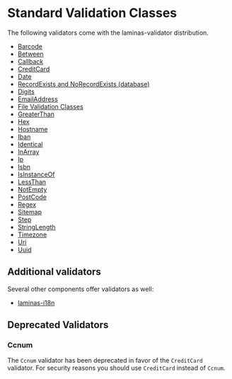 # Standard Validation Classes

The following validators come with the laminas-validator distribution.

- [Barcode](validators/barcode.md)
- [Between](validators/between.md)
- [Callback](validators/callback.md)
- [CreditCard](validators/credit-card.md)
- [Date](validators/date.md)
- [RecordExists and NoRecordExists (database)](validators/db.md)
- [Digits](validators/digits.md)
- [EmailAddress](validators/email-address.md)
- [File Validation Classes](validators/file/intro.md)
- [GreaterThan](validators/greater-than.md)
- [Hex](validators/hex.md)
- [Hostname](validators/hostname.md)
- [Iban](validators/iban.md)
- [Identical](validators/identical.md)
- [InArray](validators/in-array.md)
- [Ip](validators/ip.md)
- [Isbn](validators/isbn.md)
- [IsInstanceOf](validators/isinstanceof.md)
- [LessThan](validators/less-than.md)
- [NotEmpty](validators/not-empty.md)
- [PostCode](validators/post-code.md)
- [Regex](validators/regex.md)
- [Sitemap](validators/sitemap.md)
- [Step](validators/step.md)
- [StringLength](validators/string-length.md)
- [Timezone](validators/timezone.md)
- [Uri](validators/uri.md)
- [Uuid](validators/uuid.md)

## Additional validators

Several other components offer validators as well:

- [laminas-i18n](http://docs.laminas.dev/laminas-i18n/validators/)

## Deprecated Validators

### Ccnum

The `Ccnum` validator has been deprecated in favor of the `CreditCard`
validator. For security reasons you should use `CreditCard` instead of `Ccnum`.
